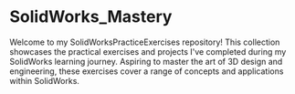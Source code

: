 # SolidWorks_Mastery
Welcome to my SolidWorksPracticeExercises repository! This collection showcases the practical exercises and projects I've completed during my SolidWorks learning journey. Aspiring to master the art of 3D design and engineering, these exercises cover a range of concepts and applications within SolidWorks.

